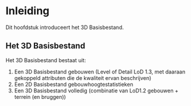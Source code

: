 # Inleiding

Dit hoofdstuk introduceert het 3D Basisbestand. 

## Het 3D Basisbestand

Het 3D Basisbestand bestaat uit:
1.	Een 3D Basisbestand gebouwen (Level of Detail LoD 1.3, met daaraan gekoppeld attributen die de kwaliteit ervan beschrijven)
1.	Een 2D Basisbestand gebouwhoogtestatistieken
1.	Een 3D Basisbestand volledig (combinatie van LoD1.2 gebouwen + terrein (en bruggen))

<!--hier ook even het 3 lagen model toelichten
kan zijn dat er 1 semantisch model is, 3 setjes regels voor de 3 producten, en 1 dataformaat. Er zijn wel kleine verschillen op semantisch niveau, meer of minder informatie.-->
